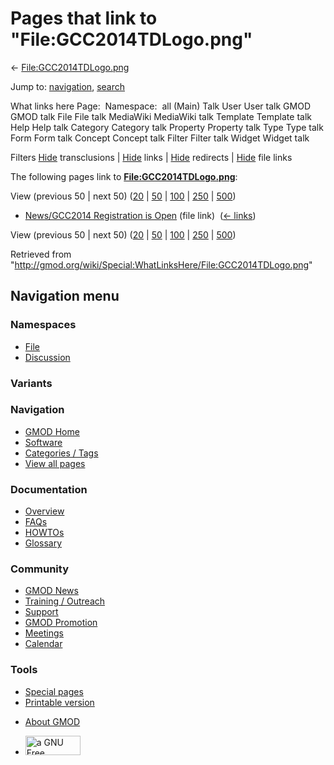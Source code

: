 <div id="mw-page-base" class="noprint">

</div>

<div id="mw-head-base" class="noprint">

</div>

<div id="content" class="mw-body" role="main">

<span id="top"></span>

<div id="mw-js-message" style="display:none;">

</div>



# <span dir="auto">Pages that link to "File:GCC2014TDLogo.png"</span>

<div id="bodyContent">

<div id="contentSub">

←
[File:GCC2014TDLogo.png](/wiki/File:GCC2014TDLogo.png "File:GCC2014TDLogo.png")

</div>

<div id="jump-to-nav" class="mw-jump">

Jump to: [navigation](#mw-navigation), [search](#p-search)

</div>

<div id="mw-content-text">

What links here Page:  Namespace:  all (Main) Talk User User talk GMOD
GMOD talk File File talk MediaWiki MediaWiki talk Template Template talk
Help Help talk Category Category talk Property Property talk Type Type
talk Form Form talk Concept Concept talk Filter Filter talk Widget
Widget talk

Filters
[Hide](/mediawiki/index.php?title=Special:WhatLinksHere/File:GCC2014TDLogo.png&hidetrans=1 "Special:WhatLinksHere/File:GCC2014TDLogo.png")
transclusions \|
[Hide](/mediawiki/index.php?title=Special:WhatLinksHere/File:GCC2014TDLogo.png&hidelinks=1 "Special:WhatLinksHere/File:GCC2014TDLogo.png")
links \|
[Hide](/mediawiki/index.php?title=Special:WhatLinksHere/File:GCC2014TDLogo.png&hideredirs=1 "Special:WhatLinksHere/File:GCC2014TDLogo.png")
redirects \|
[Hide](/mediawiki/index.php?title=Special:WhatLinksHere/File:GCC2014TDLogo.png&hideimages=1 "Special:WhatLinksHere/File:GCC2014TDLogo.png")
file links

The following pages link to
**[File:GCC2014TDLogo.png](/wiki/File:GCC2014TDLogo.png "File:GCC2014TDLogo.png")**:

View (previous 50 \| next 50)
([20](/mediawiki/index.php?title=Special:WhatLinksHere/File:GCC2014TDLogo.png&limit=20 "Special:WhatLinksHere/File:GCC2014TDLogo.png")
\|
[50](/mediawiki/index.php?title=Special:WhatLinksHere/File:GCC2014TDLogo.png&limit=50 "Special:WhatLinksHere/File:GCC2014TDLogo.png")
\|
[100](/mediawiki/index.php?title=Special:WhatLinksHere/File:GCC2014TDLogo.png&limit=100 "Special:WhatLinksHere/File:GCC2014TDLogo.png")
\|
[250](/mediawiki/index.php?title=Special:WhatLinksHere/File:GCC2014TDLogo.png&limit=250 "Special:WhatLinksHere/File:GCC2014TDLogo.png")
\|
[500](/mediawiki/index.php?title=Special:WhatLinksHere/File:GCC2014TDLogo.png&limit=500 "Special:WhatLinksHere/File:GCC2014TDLogo.png"))

- [News/GCC2014 Registration is
  Open](/wiki/News/GCC2014_Registration_is_Open "News/GCC2014 Registration is Open")
  (file link) ‎ <span class="mw-whatlinkshere-tools">([←
  links](/mediawiki/index.php?title=Special:WhatLinksHere&target=News%2FGCC2014+Registration+is+Open "Special:WhatLinksHere"))</span>

View (previous 50 \| next 50)
([20](/mediawiki/index.php?title=Special:WhatLinksHere/File:GCC2014TDLogo.png&limit=20 "Special:WhatLinksHere/File:GCC2014TDLogo.png")
\|
[50](/mediawiki/index.php?title=Special:WhatLinksHere/File:GCC2014TDLogo.png&limit=50 "Special:WhatLinksHere/File:GCC2014TDLogo.png")
\|
[100](/mediawiki/index.php?title=Special:WhatLinksHere/File:GCC2014TDLogo.png&limit=100 "Special:WhatLinksHere/File:GCC2014TDLogo.png")
\|
[250](/mediawiki/index.php?title=Special:WhatLinksHere/File:GCC2014TDLogo.png&limit=250 "Special:WhatLinksHere/File:GCC2014TDLogo.png")
\|
[500](/mediawiki/index.php?title=Special:WhatLinksHere/File:GCC2014TDLogo.png&limit=500 "Special:WhatLinksHere/File:GCC2014TDLogo.png"))

</div>

<div class="printfooter">

Retrieved from
"<http://gmod.org/wiki/Special:WhatLinksHere/File:GCC2014TDLogo.png>"

</div>

<div id="catlinks" class="catlinks catlinks-allhidden">

</div>

<div class="visualClear">

</div>

</div>

</div>

<div id="mw-navigation">

## Navigation menu

<div id="mw-head">



<div id="left-navigation">

<div id="p-namespaces" class="vectorTabs" role="navigation"
aria-labelledby="p-namespaces-label">

### Namespaces

- <span id="ca-nstab-image"><a href="/wiki/File:GCC2014TDLogo.png" accesskey="c"
  title="View the file page [c]">File</a></span>
- <span id="ca-talk"><a
  href="/mediawiki/index.php?title=File_talk:GCC2014TDLogo.png&amp;action=edit&amp;redlink=1"
  accesskey="t"
  title="Discussion about the content page [t]">Discussion</a></span>

</div>

<div id="p-variants" class="vectorMenu emptyPortlet" role="navigation"
aria-labelledby="p-variants-label">

### 

### Variants[](#)

<div class="menu">

</div>

</div>

</div>

<div id="right-navigation">





</div>



</div>

</div>

</div>

<div id="mw-panel">

<div id="p-logo" role="banner">

<a href="/wiki/Main_Page"
style="background-image: url(http://gmod.org/images/GMOD-cogs.png);"
title="Visit the main page"></a>

</div>

<div id="p-Navigation" class="portal" role="navigation"
aria-labelledby="p-Navigation-label">

### Navigation

<div class="body">

- <span id="n-GMOD-Home">[GMOD Home](/wiki/Main_Page)</span>
- <span id="n-Software">[Software](/wiki/GMOD_Components)</span>
- <span id="n-Categories-.2F-Tags">[Categories /
  Tags](/wiki/Categories)</span>
- <span id="n-View-all-pages">[View all
  pages](/wiki/Special:AllPages)</span>

</div>

</div>

<div id="p-Documentation" class="portal" role="navigation"
aria-labelledby="p-Documentation-label">

### Documentation

<div class="body">

- <span id="n-Overview">[Overview](/wiki/Overview)</span>
- <span id="n-FAQs">[FAQs](/wiki/Category:FAQ)</span>
- <span id="n-HOWTOs">[HOWTOs](/wiki/Category:HOWTO)</span>
- <span id="n-Glossary">[Glossary](/wiki/Glossary)</span>

</div>

</div>

<div id="p-Community" class="portal" role="navigation"
aria-labelledby="p-Community-label">

### Community

<div class="body">

- <span id="n-GMOD-News">[GMOD News](/wiki/GMOD_News)</span>
- <span id="n-Training-.2F-Outreach">[Training /
  Outreach](/wiki/Training_and_Outreach)</span>
- <span id="n-Support">[Support](/wiki/Support)</span>
- <span id="n-GMOD-Promotion">[GMOD
  Promotion](/wiki/GMOD_Promotion)</span>
- <span id="n-Meetings">[Meetings](/wiki/Meetings)</span>
- <span id="n-Calendar">[Calendar](/wiki/Calendar)</span>

</div>

</div>

<div id="p-tb" class="portal" role="navigation"
aria-labelledby="p-tb-label">

### Tools

<div class="body">

- <span id="t-specialpages"><a href="/wiki/Special:SpecialPages" accesskey="q"
  title="A list of all special pages [q]">Special pages</a></span>
- <span id="t-print"><a
  href="/mediawiki/index.php?title=Special:WhatLinksHere/File:GCC2014TDLogo.png&amp;printable=yes"
  rel="alternate" accesskey="p"
  title="Printable version of this page [p]">Printable version</a></span>

</div>

</div>

</div>

</div>

<div id="footer" role="contentinfo">

- <span id="footer-places-about">[About
  GMOD](/wiki/GMOD:About "GMOD:About")</span>

<!-- -->

- <span id="footer-copyrightico">[<img src="http://www.gnu.org/graphics/gfdl-logo-small.png" width="88"
  height="31" alt="a GNU Free Documentation License" />](http://www.gnu.org/licenses/fdl-1.3.html)</span>


<div style="clear:both">

</div>

</div>
